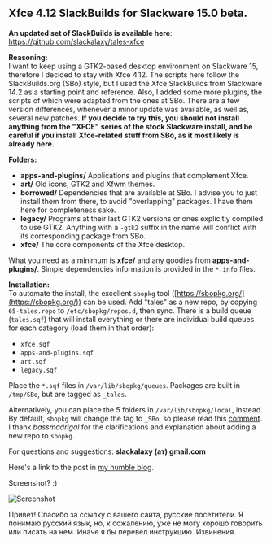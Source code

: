 ## Xfce 4.12 SlackBuilds for Slackware 15.0 beta.

**An updated set of SlackBuilds is available here**: https://github.com/slackalaxy/tales-xfce

**Reasoning:**  
I want to keep using a GTK2-based desktop environment on Slackware 15, therefore I decided to stay with Xfce 4.12. The scripts here follow the SlackBuilds.org (SBo) style, but I used the Xfce SlackBuilds from Slackware 14.2 as a starting point and reference. Also, I added some more plugins, the scripts of which were adapted from the ones at SBo. There are a few version differences, whenever a minor update was available, as well as, several new patches. **If you decide to try this, you should not install anything from the "XFCE" series of the stock Slackware install, and be careful if you install Xfce-related stuff from SBo, as it most likely is already here.**

**Folders:**  
 - **apps-and-plugins/** Applications and plugins that complement Xfce.
 - **art/** Old icons, GTK2 and Xfwm themes.
 - **borrowed/** Dependencies that are available at SBo. I advise you to just install them from there, to avoid "overlapping" packages. I have them here for completeness sake.
 - **legacy/** Programs at their last GTK2 versions or ones explicitly compiled to use GTK2. Anything with a `-gtk2` suffix in the name will conflict with its corresponding package from SBo.
 - **xfce/** The core components of the Xfce desktop.
 
What you need as a minimum is **xfce/** and any goodies from **apps-and-plugins/**. Simple dependencies information is provided in the `*.info` files. 

**Installation:**  
To automate the install, the excellent `sbopkg` tool ([https://sbopkg.org/](https://sbopkg.org/)) can be used. Add "tales" as a new repo, by copying `65-tales.repo` to `/etc/sbopkg/repos.d`, then sync. There is a build queue (`tales.sqf`) that will install everything or there are individual build queues for each category (load them in that order):
 - `xfce.sqf`
 - `apps-and-plugins.sqf`
 - `art.sqf`
 - `legacy.sqf`

Place the `*.sqf` files in `/var/lib/sbopkg/queues`. Packages are built in `/tmp/SBo`, but are tagged as `_tales`.

Alternatively, you can place the 5 folders in `/var/lib/sbopkg/local`, instead. By default, `sbopkg` will change the tag to `_SBo`, so please read this [comment](https://www.linuxquestions.org/questions/slackware-14/xfce-4-12-on-slackware-15-0-beta-gtk2-desktop-4175695004/#post6250087). I thank *bassmadrigal* for the clarifications and explanation about adding a new repo to `sbopkg`.

For questions and suggestions: **slackalaxy (ат) gmail.com**

Here's a link to the post in [my humble blog](https://slackalaxy.com/2021/06/30/gtk2-only-xfce-4-12-desktop/).

Screenshot? :)

![Screenshot](https://slackalaxy.files.wordpress.com/2021/06/scr.png?raw=true "Title")


Привет! Спасибо за ссылку с вашего сайта, русские посетители. Я понимаю русский язык, но, к сожалению, уже не могу хорошо говорить или писать на нем. Иначе я бы перевел инструкцию. Извинения.
